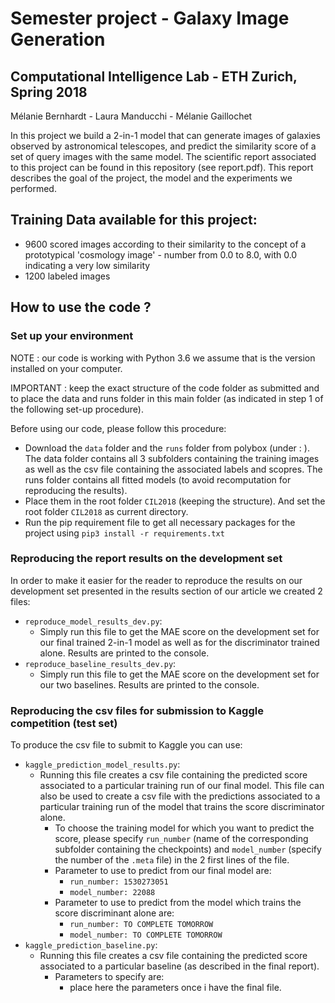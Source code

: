 # Semester project - Galaxy Image Generation 
## Computational Intelligence Lab - ETH Zurich, Spring 2018
Mélanie Bernhardt - Laura Manducchi - Mélanie Gaillochet

In this project we build a 2-in-1 model that can generate images of galaxies observed by astronomical telescopes, and predict the similarity score of a set of query images with the same model.
The scientific report associated to this project can be found in this repository (see report.pdf). This report describes the goal of the project, the model and the experiments we performed.

## Training Data available for this project: <br/>
* 9600 scored images according to their similarity to the concept of a prototypical 'cosmology image' - number from 0.0 to 8.0, with 0.0 indicating a very low similarity <br/>
* 1200 labeled images

## How to use the code ?
### Set up your environment
NOTE : our code is working with Python 3.6 we assume that is the version installed on your computer.

IMPORTANT : keep the exact structure of the code folder as submitted and to place the data and runs folder in this main folder (as indicated in step 1 of the following set-up procedure).

Before using our code, please follow this procedure:
* Download the `data` folder and the `runs` folder from polybox (under : ). The data folder contains all 3 subfolders containing the training images as well as the csv file containing the associated labels and scopres. The runs folder contains all fitted models (to avoid recomputation for reproducing the results).
* Place them in the root folder `CIL2018` (keeping the structure). And set the root folder `CIL2018` as current directory.
* Run the pip requirement file to get all necessary packages for the project using `pip3 install -r requirements.txt`

### Reproducing the report results on the development set
In order to make it easier for the reader to reproduce the results on our development set presented in the results section of our article we created 2 files: 
 * `reproduce_model_results_dev.py`: 
    - Simply run this file to get the MAE score on the development set for our final trained 2-in-1 model as well as for the discriminator trained alone. Results are printed to the console.
 * `reproduce_baseline_results_dev.py`:
    - Simply run this file to get the MAE score on the development set for our two baselines. Results are printed to the        console.
 
 ### Reproducing the csv files for submission to Kaggle competition (test set)
 To produce the csv file to submit to Kaggle you can use:
 * `kaggle_prediction_model_results.py`: 
    - Running this file creates a csv file containing the predicted score associated to a particular training run of our final                  model. This file can also be used to create a csv file with the predictions associated to a particular training run of the model that trains the score discriminator alone. 
        * To choose the training model for which you want to predict the score, please specify `run_number` (name of the corresponding subfolder containing the checkpoints) and `model_number` (specify the number of the `.meta` file) in the 2 first lines of the file. 
        * Parameter to use to predict from our final model are:
            - `run_number: 1530273051`
            - `model_number: 22088`
        * Parameter to use to predict from the model which trains the score discriminant alone are:
            - `run_number: TO COMPLETE TOMORROW`
            - `model_number: TO COMPLETE TOMORROW`  
 * `kaggle_prediction_baseline.py`:
    - Running this file creates a csv file containing the predicted score associated to a particular baseline (as described in the final report).
       * Parameters to specify are:
            - place here the parameters once i have the final file.
